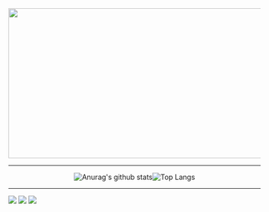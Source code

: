 <a href="https://github.com/devxb/gitanimals">
<img
  src="https://render.gitanimals.org/farms/1m1nkim"
  width="600"
  height="300"
/>
</a>
<hr>
<div style="display: flex; justify-content: center; align-items: center;">
    <img src="https://github-readme-stats.vercel.app/api?username=1m1nkim&show_icons=true&theme=tokyonight" alt="Anurag's github stats" />
    <img src="https://github-readme-stats.vercel.app/api/top-langs/?username=1m1nkim&layout=compact&theme=dracula" alt="Top Langs" />
</div>
<hr>

<img src="https://img.shields.io/badge/Java-007396?style=flat-square&logo=java&logoColor=white"/></a>
<img src="https://img.shields.io/badge/Spring-6DB33F?style=flat-square&logo=spring&logoColor=white"/></a>
<img src="https://img.shields.io/badge/android%20studio-%233DDC84.svg?&style=for-the-badge&logo=android%20studio&logoColor=black" />

